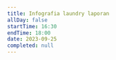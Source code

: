 ```yaml
---
title: Infografia laundry laporan
allDay: false
startTime: 16:30
endTime: 18:00
date: 2023-09-25
completed: null
---
```

